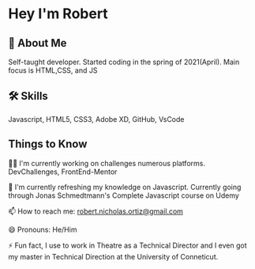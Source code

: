 
# Hey I'm Robert 




## 🚀 About Me

Self-taught developer. Started coding in the spring of 2021(April). Main focus is HTML,CSS, and JS
## 🛠 Skills
Javascript, HTML5, CSS3, Adobe XD, GitHub, VsCode




## Things to Know
👩‍💻 I'm currently working on challenges numerous platforms. DevChallenges, FrontEnd-Mentor

🧠 I'm currently refreshing my knowledge on Javascript. Currently going through Jonas Schmedtmann's Complete Javascript course on Udemy

📫 How to reach me: robert.nicholas.ortiz@gmail.com

😄 Pronouns: He/Him

⚡️ Fun fact, I use to work in Theatre as a Technical Director and I even got my master in Technical Direction at the University of Conneticut. 

